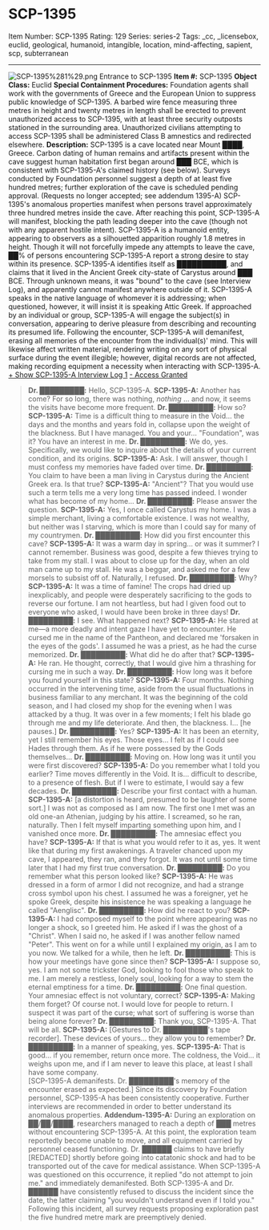 # SCP-1395
Item Number: SCP-1395
Rating: 129
Series: series-2
Tags: _cc, _licensebox, euclid, geological, humanoid, intangible, location, mind-affecting, sapient, scp, subterranean

---

![SCP-1395%281%29.png](https://scp-wiki.wdfiles.com/local--files/scp-1395/SCP-1395%281%29.png)
Entrance to SCP-1395
**Item #:** SCP-1395
**Object Class:** Euclid
**Special Containment Procedures:** Foundation agents shall work with the governments of Greece and the European Union to suppress public knowledge of SCP-1395. A barbed wire fence measuring three metres in height and twenty metres in length shall be erected to prevent unauthorized access to SCP-1395, with at least three security outposts stationed in the surrounding area. Unauthorized civilians attempting to access SCP-1395 shall be administered Class B amnestics and redirected elsewhere.
**Description:** SCP-1395 is a cave located near Mount ████, Greece. Carbon dating of human remains and artifacts present within the cave suggest human habitation first began around ███ BCE, which is consistent with SCP-1395-A's claimed history (see below). Surveys conducted by Foundation personnel suggest a depth of at least five hundred metres; further exploration of the cave is scheduled pending approval. (Requests no longer accepted; see addendum 1395-A)
SCP-1395's anomalous properties manifest when persons travel approximately three hundred metres inside the cave. After reaching this point, SCP-1395-A will manifest, blocking the path leading deeper into the cave (though not with any apparent hostile intent). SCP-1395-A is a humanoid entity, appearing to observers as a silhouetted apparition roughly 1.8 metres in height. Though it will not forcefully impede any attempts to leave the cave, ██% of persons encountering SCP-1395-A report a strong desire to stay within its presence.
SCP-1395-A identifies itself as ██████████, and claims that it lived in the Ancient Greek city-state of Carystus around ███ BCE. Through unknown means, it was "bound" to the cave (see Interview Log), and apparently cannot manifest anywhere outside of it. SCP-1395-A speaks in the native language of whomever it is addressing; when questioned, however, it will insist it is speaking Attic Greek.
If approached by an individual or group, SCP-1395-A will engage the subject(s) in conversation, appearing to derive pleasure from describing and recounting its presumed life. Following the encounter, SCP-1395-A will demanifest, erasing all memories of the encounter from the individual(s)' mind. This will likewise affect written material, rendering writing on any sort of physical surface during the event illegible; however, digital records are not affected, making recording equipment a necessity when interacting with SCP-1395-A.
[\+ Show SCP-1395-A Interview Log 1](javascript:;)
[\- Access Granted](javascript:;)
> **Dr. █████████:** Hello, SCP-1395-A.
> **SCP-1395-A:** Another has come? For so long, there was nothing, _nothing_ … and now, it seems the visits have become more frequent.
> **Dr. █████████:** How so?
> **SCP-1395-A:** Time is a difficult thing to measure in the Void… the days and the months and years fold in, collapse upon the weight of the blackness. But I have managed. You and your… "Foundation", was it? You have an interest in me.
> **Dr. █████████:** We do, yes. Specifically, we would like to inquire about the details of your current condition, and its origins.
> **SCP-1395-A:** Ask. I will answer, though I must confess my memories have faded over time.
> **Dr. █████████:** You claim to have been a man living in Carystus during the Ancient Greek era. Is that true?
> **SCP-1395-A:** "Ancient"? That you would use such a term tells me a very long time has passed indeed. I wonder what has become of my home…
> **Dr. █████████:** Please answer the question.
> **SCP-1395-A:** Yes, I once called Carystus my home. I was a simple merchant, living a comfortable existence. I was not wealthy, but neither was I starving, which is more than I could say for many of my countrymen.
> **Dr. █████████:** How did you first encounter this cave?
> **SCP-1395-A:** It was a warm day in spring… or was it summer? I cannot remember. Business was good, despite a few thieves trying to take from my stall. I was about to close up for the day, when an old man came up to my stall. He was a beggar, and asked me for a few morsels to subsist off of. Naturally, I refused.
> **Dr. █████████:** Why?
> **SCP-1395-A:** It was a time of famine! The crops had dried up inexplicably, and people were desperately sacrificing to the gods to reverse our fortune. I am not heartless, but had I given food out to everyone who asked, I would have been broke in three days!
> **Dr. █████████:** I see. What happened next?
> **SCP-1395-A:** He stared at me—a more deadly and intent gaze I have yet to encounter. He cursed me in the name of the Pantheon, and declared me 'forsaken in the eyes of the gods'. I assumed he was a priest, as he had the curse memorized.
> **Dr. █████████:** What did he do after that?
> **SCP-1395-A:** He ran. He thought, correctly, that I would give him a thrashing for cursing me in such a way.
> **Dr. █████████:** How long was it before you found yourself in this state?
> **SCP-1395-A:** Four months. Nothing occurred in the intervening time, aside from the usual fluctuations in business familiar to any merchant. It was the beginning of the cold season, and I had closed my shop for the evening when I was attacked by a thug. It was over in a few moments; I felt his blade go through me and my life deteriorate. And then, the blackness. I… [he pauses.]
> **Dr. █████████:** Yes?
> **SCP-1395-A:** It has been an eternity, yet I still remember his eyes. Those eyes… I felt as if I could see Hades through them. As if he were possessed by the Gods themselves…
> **Dr. █████████:** Moving on. How long was it until you were first discovered?
> **SCP-1395-A:** Do you remember what I told you earlier? Time moves differently in the Void. It is… difficult to describe, to a presence of flesh. But if I were to estimate, I would say a few decades.
> **Dr. █████████:** Describe your first contact with a human.
> **SCP-1395-A:** [a distortion is heard, presumed to be laughter of some sort.] I was not as composed as I am now. The first one I met was an old one-an Athenian, judging by his attire. I screamed, so he ran, naturally. Then I felt myself imparting something upon him, and I vanished once more.
> **Dr. █████████:** The amnesiac effect you have?
> **SCP-1395-A:** If that is what you would refer to it as, yes. It went like that during my first awakenings. A traveler chanced upon my cave, I appeared, they ran, and they forgot. It was not until some time later that I had my first true conversation.
> **Dr. █████████:** Do you remember what this person looked like?
> **SCP-1395-A:** He was dressed in a form of armor I did not recognize, and had a strange cross symbol upon his chest. I assumed he was a foreigner, yet he spoke Greek, despite his insistence he was speaking a language he called "Aenglisc".
> **Dr. █████████:** How did he react to you?
> **SCP-1395-A:** I had composed myself to the point where appearing was no longer a shock, so I greeted him. He asked if I was the ghost of a "Christ". When I said no, he asked if I was another fellow named "Peter". This went on for a while until I explained my origin, as I am to you now. We talked for a while, then he left.
> **Dr. █████████:** This is how your meetings have gone since then?
> **SCP-1395-A:** I suppose so, yes. I am not some trickster God, looking to fool those who speak to me. I am merely a restless, lonely soul, looking for a way to stem the eternal emptiness for a time.
> **Dr. █████████:** One final question. Your amnesiac effect is not voluntary, correct?
> **SCP-1395-A:** Making them forget? Of course not. I would love for people to return. I suspect it was part of the curse; what sort of suffering is worse than being alone forever?
> **Dr. █████████:** Thank you, SCP-1395-A. That will be all.
> **SCP-1395-A:** [Gestures to Dr. █████████'s tape recorder]. These devices of yours… they allow you to remember?
> **Dr. █████████:** In a manner of speaking, yes.
> **SCP-1395-A:** That is good… if you remember, return once more. The coldness, the Void… it weighs upon me, and if I am never to leave this place, at least I shall have some company.  
>  [SCP-1395-A demanifests. Dr. █████████'s memory of the encounter erased as expected.]
Since its discovery by Foundation personnel, SCP-1395-A has been consistently cooperative. Further interviews are recommended in order to better understand its anomalous properties.
**Addendum-1395-A:** During an exploration on ██/██/████, researchers managed to reach a depth of ███ metres without encountering SCP-1395-A. At this point, the exploration team reportedly become unable to move, and all equipment carried by personnel ceased functioning. Dr. ██████ claims to have briefly [REDACTED] shortly before going into catatonic shock and had to be transported out of the cave for medical assistance. When SCP-1395-A was questioned on this occurrence, it replied "do not attempt to join me." and immediately demanifested. Both SCP-1395-A and Dr. ██████ have consistently refused to discuss the incident since the date, the latter claiming "you wouldn't understand even if I told you."
Following this incident, all survey requests proposing exploration past the five hundred metre mark are preemptively denied.